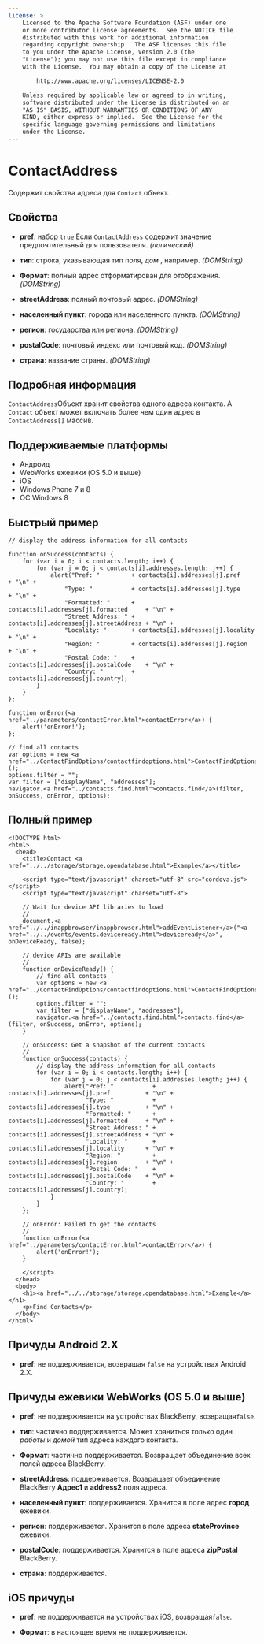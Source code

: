 ```yaml
---
license: >
    Licensed to the Apache Software Foundation (ASF) under one
    or more contributor license agreements.  See the NOTICE file
    distributed with this work for additional information
    regarding copyright ownership.  The ASF licenses this file
    to you under the Apache License, Version 2.0 (the
    "License"); you may not use this file except in compliance
    with the License.  You may obtain a copy of the License at

        http://www.apache.org/licenses/LICENSE-2.0

    Unless required by applicable law or agreed to in writing,
    software distributed under the License is distributed on an
    "AS IS" BASIS, WITHOUT WARRANTIES OR CONDITIONS OF ANY
    KIND, either express or implied.  See the License for the
    specific language governing permissions and limitations
    under the License.
---
```


# ContactAddress

Содержит свойства адреса для `Contact` объект.

## Свойства

*   **pref**: набор `true` Если `ContactAddress` содержит значение предпочтительный для пользователя. *(логический)*

*   **тип**: строка, указывающая тип поля, *дом* , например. *(DOMString)*

*   **Формат**: полный адрес отформатирован для отображения. *(DOMString)*

*   **streetAddress**: полный почтовый адрес. *(DOMString)*

*   **населенный пункт**: города или населенного пункта. *(DOMString)*

*   **регион**: государства или региона. *(DOMString)*

*   **postalCode**: почтовый индекс или почтовый код. *(DOMString)*

*   **страна**: название страны. *(DOMString)*

## Подробная информация

`ContactAddress`Объект хранит свойства одного адреса контакта. A `Contact` объект может включать более чем один адрес в `ContactAddress[]` массив.

## Поддерживаемые платформы

*   Андроид
*   WebWorks ежевики (OS 5.0 и выше)
*   iOS
*   Windows Phone 7 и 8
*   ОС Windows 8

## Быстрый пример

    // display the address information for all contacts
    
    function onSuccess(contacts) {
        for (var i = 0; i < contacts.length; i++) {
            for (var j = 0; j < contacts[i].addresses.length; j++) {
                alert("Pref: "         + contacts[i].addresses[j].pref          + "\n" +
                    "Type: "           + contacts[i].addresses[j].type          + "\n" +
                    "Formatted: "      + contacts[i].addresses[j].formatted     + "\n" +
                    "Street Address: " + contacts[i].addresses[j].streetAddress + "\n" +
                    "Locality: "       + contacts[i].addresses[j].locality      + "\n" +
                    "Region: "         + contacts[i].addresses[j].region        + "\n" +
                    "Postal Code: "    + contacts[i].addresses[j].postalCode    + "\n" +
                    "Country: "        + contacts[i].addresses[j].country);
            }
        }
    };
    
    function onError(<a href="../parameters/contactError.html">contactError</a>) {
        alert('onError!');
    };
    
    // find all contacts
    var options = new <a href="../ContactFindOptions/contactfindoptions.html">ContactFindOptions</a>();
    options.filter = "";
    var filter = ["displayName", "addresses"];
    navigator.<a href="../contacts.find.html">contacts.find</a>(filter, onSuccess, onError, options);
    

## Полный пример

    <!DOCTYPE html>
    <html>
      <head>
        <title>Contact <a href="../../storage/storage.opendatabase.html">Example</a></title>
    
        <script type="text/javascript" charset="utf-8" src="cordova.js"></script>
        <script type="text/javascript" charset="utf-8">
    
        // Wait for device API libraries to load
        //
        document.<a href="../../inappbrowser/inappbrowser.html">addEventListener</a>("<a href="../../events/events.deviceready.html">deviceready</a>", onDeviceReady, false);
    
        // device APIs are available
        //
        function onDeviceReady() {
            // find all contacts
            var options = new <a href="../ContactFindOptions/contactfindoptions.html">ContactFindOptions</a>();
            options.filter = "";
            var filter = ["displayName", "addresses"];
            navigator.<a href="../contacts.find.html">contacts.find</a>(filter, onSuccess, onError, options);
        }
    
        // onSuccess: Get a snapshot of the current contacts
        //
        function onSuccess(contacts) {
            // display the address information for all contacts
            for (var i = 0; i < contacts.length; i++) {
                for (var j = 0; j < contacts[i].addresses.length; j++) {
                    alert("Pref: "           + contacts[i].addresses[j].pref          + "\n" +
                          "Type: "           + contacts[i].addresses[j].type          + "\n" +
                          "Formatted: "      + contacts[i].addresses[j].formatted     + "\n" +
                          "Street Address: " + contacts[i].addresses[j].streetAddress + "\n" +
                          "Locality: "       + contacts[i].addresses[j].locality      + "\n" +
                          "Region: "         + contacts[i].addresses[j].region        + "\n" +
                          "Postal Code: "    + contacts[i].addresses[j].postalCode    + "\n" +
                          "Country: "        + contacts[i].addresses[j].country);
                }
            }
        };
    
        // onError: Failed to get the contacts
        //
        function onError(<a href="../parameters/contactError.html">contactError</a>) {
            alert('onError!');
        }
    
        </script>
      </head>
      <body>
        <h1><a href="../../storage/storage.opendatabase.html">Example</a></h1>
        <p>Find Contacts</p>
      </body>
    </html>
    

## Причуды Android 2.X

*   **pref**: не поддерживается, возвращая `false` на устройствах Android 2.X.

## Причуды ежевики WebWorks (OS 5.0 и выше)

*   **pref**: не поддерживается на устройствах BlackBerry, возвращая`false`.

*   **тип**: частично поддерживается. Может храниться только один *работы* и *домой* тип адреса каждого контакта.

*   **Формат**: частично поддерживается. Возвращает объединение всех полей адреса BlackBerry.

*   **streetAddress**: поддерживается. Возвращает объединение BlackBerry **Адрес1** и **address2** поля адреса.

*   **населенный пункт**: поддерживается. Хранится в поле адрес **город** ежевики.

*   **регион**: поддерживается. Хранится в поле адреса **stateProvince** ежевики.

*   **postalCode**: поддерживается. Хранится в поле адреса **zipPostal** BlackBerry.

*   **страна**: поддерживается.

## iOS причуды

*   **pref**: не поддерживается на устройствах iOS, возвращая`false`.

*   **Формат**: в настоящее время не поддерживается.